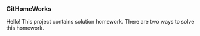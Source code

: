 ### GitHomeWorks
Hello!
This project contains solution homework.
There are two ways to solve this homework.
